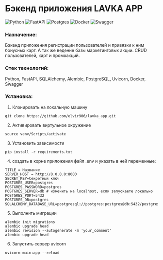 # Бэкенд приложения LAVKA APP

![Python](https://img.shields.io/badge/python-3670A0?style=for-the-badge&logo=python&logoColor=ffdd54)
![FastAPI](https://img.shields.io/badge/FastAPI-005571?style=for-the-badge&logo=fastapi)
![Postgres](https://img.shields.io/badge/postgres-%23316192.svg?style=for-the-badge&logo=postgresql&logoColor=white)
![Docker](https://img.shields.io/badge/docker-%230db7ed.svg?style=for-the-badge&logo=docker&logoColor=white)
![Swagger](https://img.shields.io/badge/-Swagger-%23Clojure?style=for-the-badge&logo=swagger&logoColor=white)

### Назначение:
Бэкенд приложения регистрации пользователей и привязки к ним бонусных карт. А так же ведение базы маркетинговых акции. CRUD пользователей, карт и промоакций. 

### Стек технологий:
Python, FastAPI, SQLAlchemy, Alembic, PоstgreSQL, Uvicorn, Docker, Swagger

### Установка:
1. Клонировать на локальную машину
````
git clone https://github.com/elvir906/lavka_app.git
````
2. Активировать виртульное окружение
```
source venv/Scripts/activate
```
3. Установить зависимости
```
pip install -r requirements.txt
```
4. создать в корне приложения файл .env и указать в ней переменные:
```
TITLE = Название
SERVER_HOST = http://0.0.0.0:8000
SECRET_KEY=Секретный ключ
POSTGRES_USER=postgres
POSTGRES_PASSWORD=postgres
POSTGRES_SERVER=db # изменить на localhost, если запускаете локально
POSTGRES_PORT=5432
POSTGRES_DB=postgres
SQLALCHEMY_DATABASE_URL=postgresql://postgres:postgres@db:5432/postgres
```
5. Выполнить миграции
```
alembic init migrations
alembic upgrade head
alembic revision --autogenerate -m 'your_comment'
alembic upgrade head
```
6. Запустить сервер uvicorn
```
uvicorn main:app --reload
```